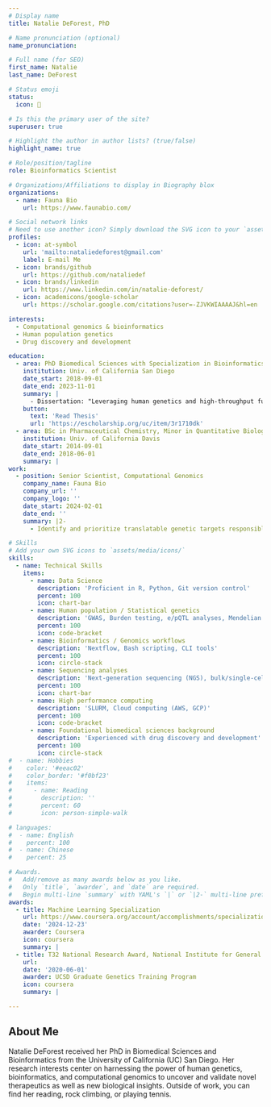 ```yaml
---
# Display name
title: Natalie DeForest, PhD

# Name pronunciation (optional)
name_pronunciation: 

# Full name (for SEO)
first_name: Natalie
last_name: DeForest

# Status emoji
status:
  icon: 🧬

# Is this the primary user of the site?
superuser: true

# Highlight the author in author lists? (true/false)
highlight_name: true

# Role/position/tagline
role: Bioinformatics Scientist

# Organizations/Affiliations to display in Biography blox
organizations:
  - name: Fauna Bio
    url: https://www.faunabio.com/

# Social network links
# Need to use another icon? Simply download the SVG icon to your `assets/media/icons/` folder.
profiles:
  - icon: at-symbol
    url: 'mailto:nataliedeforest@gmail.com'
    label: E-mail Me
  - icon: brands/github
    url: https://github.com/nataliedef
  - icon: brands/linkedin
    url: https://www.linkedin.com/in/natalie-deforest/
  - icon: academicons/google-scholar
    url: https://scholar.google.com/citations?user=-ZJVKWIAAAAJ&hl=en

interests:
  - Computational genomics & bioinformatics
  - Human population genetics
  - Drug discovery and development

education:
  - area: PhD Biomedical Sciences with Specialization in Bioinformatics
    institution: Univ. of California San Diego
    date_start: 2018-09-01
    date_end: 2023-11-01
    summary: |
      - Dissertation: "Leveraging human genetics and high-throughput functional genomics to understand, diagnose, and treat prevalent metabolic diseases such as type 2 diabetes and cardiovascular disease."
    button:
      text: 'Read Thesis'
      url: 'https://escholarship.org/uc/item/3r1710dk'
  - area: BSc in Pharmaceutical Chemistry, Minor in Quantitative Biology & Bioinformatics, summa cum laude
    institution: Univ. of California Davis
    date_start: 2014-09-01
    date_end: 2018-06-01
    summary: |
work:
  - position: Senior Scientist, Computational Genomics
    company_name: Fauna Bio
    company_url: ''
    company_logo: ''
    date_start: 2024-02-01
    date_end: ''
    summary: |2-
      - Identify and prioritize translatable genetic targets responsible for disease protection in natural animal models of disease resistance using a variety of omics data including bulk/single-cell RNA-seq from non-model/model organisms/humans, and large-scale human genomics datasets i.e. theUK Biobank.

# Skills
# Add your own SVG icons to `assets/media/icons/`
skills:
  - name: Technical Skills
    items:
      - name: Data Science 
        description: 'Proficient in R, Python, Git version control'
        percent: 100
        icon: chart-bar
      - name: Human population / Statistical genetics 
        description: 'GWAS, Burden testing, e/pQTL analyses, Mendelian Randomization'
        percent: 100
        icon: code-bracket
      - name: Bioinformatics / Genomics workflows
        description: 'Nextflow, Bash scripting, CLI tools'
        percent: 100
        icon: circle-stack
      - name: Sequencing analyses
        description: 'Next-generation sequencing (NGS), bulk/single-cell RNA-seq, ATAC-seq, ChIP-seq'
        percent: 100
        icon: chart-bar
      - name: High performance computing 
        description: 'SLURM, Cloud computing (AWS, GCP)'
        percent: 100
        icon: code-bracket
      - name: Foundational biomedical sciences background
        description: 'Experienced with drug discovery and development'
        percent: 100
        icon: circle-stack
#  - name: Hobbies
#    color: '#eeac02'
#    color_border: '#f0bf23'
#    items:
#      - name: Reading
#        description: ''
#        percent: 60
#        icon: person-simple-walk

# languages:
#  - name: English
#    percent: 100
#  - name: Chinese
#    percent: 25

# Awards.
#   Add/remove as many awards below as you like.
#   Only `title`, `awarder`, and `date` are required.
#   Begin multi-line `summary` with YAML's `|` or `|2-` multi-line prefix and indent 2 spaces below.
awards:
  - title: Machine Learning Specialization
    url: https://www.coursera.org/account/accomplishments/specialization/HYXYBTLQM7H4
    date: '2024-12-23'
    awarder: Coursera
    icon: coursera
    summary: |
  - title: T32 National Research Award, National Institute for General Medical Sciences (NIGMS)
    url: 
    date: '2020-06-01'
    awarder: UCSD Graduate Genetics Training Program
    icon: coursera
    summary: |

---
```


## About Me

Natalie DeForest received her PhD in Biomedical Sciences and Bioinformatics from the University of California (UC) San Diego. Her research interests center on harnessing the power of human genetics, bioinformatics, and computational genomics to uncover and validate novel therapeutics as well as new biological insights. Outside of work, you can find her reading, rock climbing, or playing tennis.
